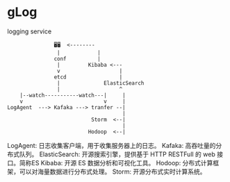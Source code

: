 # gLog 
 
logging service

```
               🖥🖥  <--------
                |            |
               conf          |
                |         Kibaba <---
                v                   |
               etcd                 |   
                |              ElasticSearch
                |                   ^
    |--watch-----------watch---|     |             
    v                          v     |
LogAgent  ---> Kafaka ---> tranfer --|
                                     |
                           Storm  <--|
                                     |
                          Hodoop  <--|

```

LogAgent: 日志收集客户端，用于收集服务器上的日志。
Kafaka: 高吞吐量的分布式队列。
ElasticSearch: 开源搜索引擎，提供基于 HTTP RESTFull 的 web 接口。简称ES
Kibaba: 开源 ES 数据分析和可视化工具。
Hodoop: 分布式计算框架，可以对海量数据进行分布式处理。
Storm: 开源分布式实时计算系统。